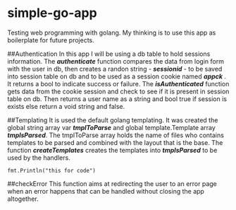 # simple-go-app
Testing web programming with golang.
My thinking is to use this app as boilerplate for future projects.

##Authentication
In this app I will be using a db table to hold sessions information.
The _**authenticate**_ function compares the data from login form with the user in db, 
then creates a randon string - _**sessionid**_ - to be saved into session table on db and to be used as a session cookie named _**appck**_ . It returns a bool to indicate success or failure.
The _**isAuthenticated**_ function gets data from the cookie session and check to see if it is present in session table on db. Then returns a user name as a string and bool true if session is exists else return a void string and false.

##Templating
It is used the default golang templating. It was created the global string array var _**tmplToParse**_ and 
global template.Template array _**tmplsParsed**_. The tmplToParse array holds the name of files who contains 
templates to be parsed and combined with the layout that is the base. The function _**createTemplates**_ 
creates the templates into    _**tmplsParsed**_ to be used by the handlers. 
```
fmt.Println("this for code")
```

##checkError
This function aims at redirecting the user to an error page when an error happens that can be handled without closing the app altogether.
